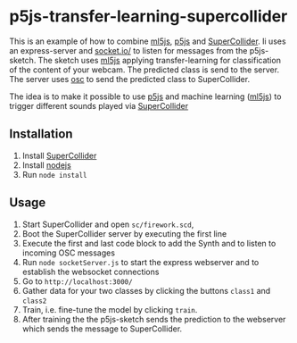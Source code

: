 # p5js-transfer-learning-supercollider

This is an example of how to combine [ml5js](https://ml5js.org/), [p5js](https://p5js.org/) and [SuperCollider](https://supercollider.github.io/).
Ii uses an express-server and [socket.io/](https://socket.io/) to listen for messages from the p5js-sketch.
The sketch uses [ml5js](https://ml5js.org/) applying transfer-learning for classification of the content of your webcam.
The predicted class is send to the server.
The server uses [osc](https://www.npmjs.com/package/osc) to send the predicted class to SuperCollider.

The idea is to make it possible to use [p5js](https://p5js.org/) and machine learning ([ml5js](https://ml5js.org/)) to trigger different sounds played via [SuperCollider](https://supercollider.github.io/)

## Installation

1. Install [SuperCollider](https://supercollider.github.io/)
2. Install [nodejs](https://nodejs.org/en)
3. Run ``node install``

## Usage

1. Start SuperCollider and open ``sc/firework.scd``,
2. Boot the SuperCollider server by executing the first line
3. Execute the first and last code block to add the Synth and to listen to incoming OSC messages
4. Run ``node socketServer.js`` to start the express webserver and to establish the websocket connections
5. Go to ``http://localhost:3000/``
6. Gather data for your two classes by clicking the buttons ``class1`` and ``class2``
7. Train, i.e. fine-tune the model by clicking ``train``.
8. After training the the p5js-sketch sends the prediction to the webserver which sends the message to SuperCollider.
